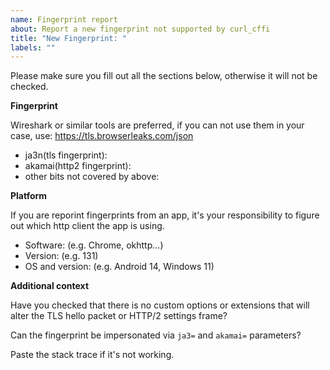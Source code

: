 ```yaml
---
name: Fingerprint report
about: Report a new fingerprint not supported by curl_cffi
title: "New Fingerprint: "
labels: ""
---
```


Please make sure you fill out all the sections below, otherwise it will not be checked.

**Fingerprint**

Wireshark or similar tools are preferred, if you can not use them in your case, use: https://tls.browserleaks.com/json

- ja3n(tls fingerprint):
- akamai(http2 fingerprint):
- other bits not covered by above:

**Platform**

If you are reporint fingerprints from an app, it's your responsibility to figure out
which http client the app is using.

- Software: (e.g. Chrome, okhttp...)
- Version: (e.g. 131)
- OS and version: (e.g. Android 14, Windows 11)

**Additional context**

Have you checked that there is no custom options or extensions that will alter the TLS hello packet or HTTP/2 settings frame?

Can the fingerprint be impersonated via `ja3=` and `akamai=` parameters?

Paste the stack trace if it's not working.
